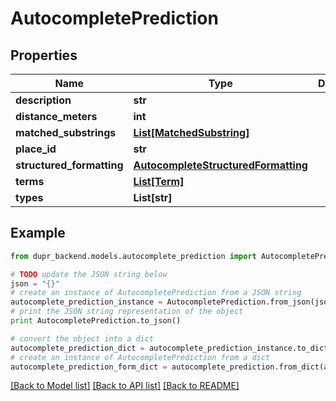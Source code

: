 # AutocompletePrediction


## Properties
Name | Type | Description | Notes
------------ | ------------- | ------------- | -------------
**description** | **str** |  | [optional] 
**distance_meters** | **int** |  | [optional] 
**matched_substrings** | [**List[MatchedSubstring]**](MatchedSubstring.md) |  | [optional] 
**place_id** | **str** |  | [optional] 
**structured_formatting** | [**AutocompleteStructuredFormatting**](AutocompleteStructuredFormatting.md) |  | [optional] 
**terms** | [**List[Term]**](Term.md) |  | [optional] 
**types** | **List[str]** |  | [optional] 

## Example

```python
from dupr_backend.models.autocomplete_prediction import AutocompletePrediction

# TODO update the JSON string below
json = "{}"
# create an instance of AutocompletePrediction from a JSON string
autocomplete_prediction_instance = AutocompletePrediction.from_json(json)
# print the JSON string representation of the object
print AutocompletePrediction.to_json()

# convert the object into a dict
autocomplete_prediction_dict = autocomplete_prediction_instance.to_dict()
# create an instance of AutocompletePrediction from a dict
autocomplete_prediction_form_dict = autocomplete_prediction.from_dict(autocomplete_prediction_dict)
```
[[Back to Model list]](../README.md#documentation-for-models) [[Back to API list]](../README.md#documentation-for-api-endpoints) [[Back to README]](../README.md)


